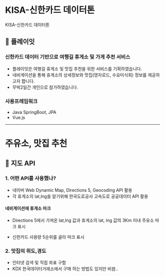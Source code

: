# KISA-신한카드 데이터톤
KISA-신한카드 데이터톤


## 💙 플레이잇
### 신한카드 데이터 기반으로 여행길 휴게소 및 가게 추천 서비스 
- 플레이잇은 여행길 휴게소 및 맛집 추천을 위한 서비스를 기획하였습니다.
- 네비게이션을 통해 휴게소의 상세정보와 맛집(영자로드, 수요미식회) 정보를 제공하고자 합니다.
- 무박2일간 개인으로 참가하였습니다.
### 사용프레임워크 
- Java SpringBoot, JPA 
- Vue.js

---

# 주유소, 맛집 추천 

## 📌 지도 API

### **1.** **어떤 API를** 사용했나?

- 네이버 Web Dynamic Map, Directions 5, Geocoding  API 활용
- 각 휴게소의 lat,lng을 알기위해 한국도로공사 고속도로 공공데이터 API 활용

#### **네비게이션에** **휴게소 마크**

- Directions 5에서 가져온 lat,lng 값과 휴게소의 lat, lng 값의 3Km 이내 주유소 마크 표시 

- 신한카드 사용량 5순위를 골라 마크 표시

### **2.** **맛집의 위도,경도**

- 인터넷 검색 및 직접 좌표 구함
- KDX 한국데이터거래소에서 구매 하는 방법도 있지만 비쌈..

